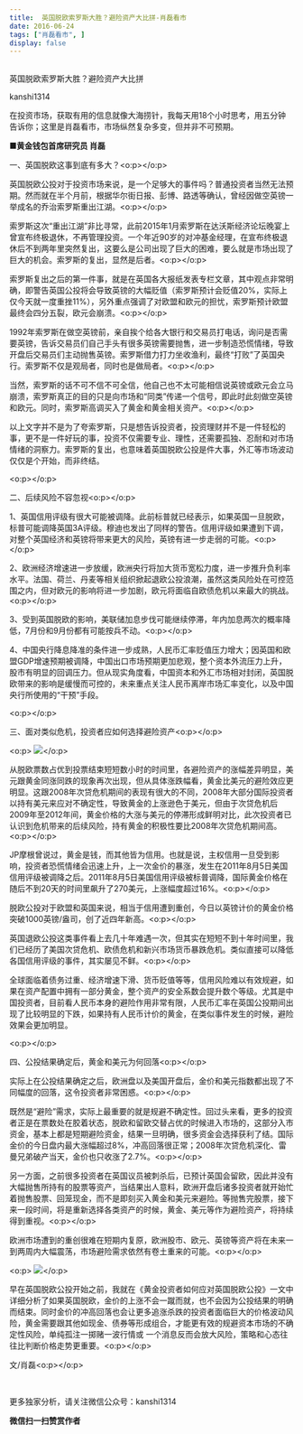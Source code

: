 ```yaml
---
title:  英国脱欧索罗斯大胜？避险资产大比拼-肖磊看市
date: 2016-06-24
tags: ["肖磊看市", ]
display: false
---
```



## 



英国脱欧索罗斯大胜？避险资产大比拼




kanshi1314




在投资市场，获取有用的信息就像大海捞针，我每天用18个小时思考，用五分钟告诉你；这里是肖磊看市，市场纵然复杂多变，但并非不可预期。


**■黄金钱包首席研究员 肖磊**



一、英国脱欧这事到底有多大？<o:p></o:p>

英国脱欧公投对于投资市场来说，是一个足够大的事件吗？普通投资者当然无法预期。然而就在半个月前，根据华尔街日报、彭博、路透等确认，曾经因做空英镑一举成名的乔治索罗斯重出江湖。<o:p></o:p>

索罗斯这次“重出江湖”非比寻常，此前2015年1月索罗斯在达沃斯经济论坛晚宴上曾宣布终极退休，不再管理投资。一个年近90岁的对冲基金经理，在宣布终极退休后不到两年里突然复出，这要么是公司出现了巨大的困难，要么就是市场出现了巨大的机会。索罗斯的复出，显然是后者。<o:p></o:p>

索罗斯复出之后的第一件事，就是在英国各大报纸发表专栏文章，其中观点非常明确，即警告英国公投将会导致英镑的大幅贬值（索罗斯预计会贬值20%，实际上仅今天就一度重挫11%），另外重点强调了对欧盟和欧元的担忧，索罗斯预计欧盟最终会四分五裂，欧元会崩溃。<o:p></o:p>

1992年索罗斯在做空英镑前，亲自挨个给各大银行和交易员打电话，询问是否需要英镑，告诉交易员们自己手头有很多英镑需要抛售，进一步制造恐慌情绪，导致开盘后交易员们主动抛售英镑。索罗斯借力打力坐收渔利，最终“打败”了英国央行。索罗斯不仅是观局者，同时也是做局者。<o:p></o:p>

当然，索罗斯的话不可不信不可全信，他自己也不太可能相信说英镑或欧元会立马崩溃，索罗斯真正的目的只是向市场和“同类”传递一个信号，即此时此刻做空英镑和欧元。同时，索罗斯高调买入了黄金和黄金相关资产。<o:p></o:p>

以上文字并不是为了夸索罗斯，只是想告诉投资者，投资理财并不是一件轻松的事，更不是一件好玩的事，投资不仅需要专业、理性，还需要孤独、忍耐和对市场情绪的洞察力。索罗斯的复出，也意味着英国脱欧公投是件大事，外汇等市场波动仅仅是个开始，而非终结。

<o:p></o:p>

二、后续风险不容忽视<o:p></o:p>

1、英国信用评级有很大可能被调降。此前标普就已经表示，如果英国一旦脱欧，标普可能调降英国3A评级。穆迪也发出了同样的警告。信用评级如果遭到下调，对整个英国经济和英镑将带来更大的风险，英镑有进一步走弱的可能。<o:p></o:p>

2、欧洲经济增速进一步放缓，欧洲央行将加大货币宽松力度，进一步推升负利率水平。法国、荷兰、丹麦等相关组织掀起退欧公投浪潮，虽然这类风险处在可控范围之内，但对欧元的影响将进一步加剧，欧元将面临自欧债危机以来最大的挑战。<o:p></o:p>

3、受到英国脱欧的影响，美联储加息步伐可能继续停滞，年内加息两次的概率降低，7月份和9月份都有可能按兵不动。<o:p></o:p>

4、中国央行降息降准的条件进一步成熟，人民币汇率贬值压力增大；因英国和欧盟GDP增速预期被调降，中国出口市场预期更加悲观，整个资本外流压力上升，股市有明显的回调压力。但从现实角度看，中国资本和外汇市场相对封闭，英国脱欧带来的影响是缓慢而可控的，未来重点关注人民币离岸市场汇率变化，以及中国央行所使用的“干预”手段。

<o:p></o:p>

三、面对类似危机，投资者应如何选择避险资产<o:p></o:p>

<o:p>&nbsp;<img data-s="300,640" data-type="png" src="http://mmbiz.qpic.cn/mmbiz/rIYcHn0KrPS7batxP15GX6avwicdf4yC6ZQyYaTtKUKLVAFFtvduGRuguEiaO5fsjia85ficzJ7KUn2taKnqlRm3Ug/0?wx_fmt=png" data-ratio="0.5071942446043165" data-w=""/></o:p>

从脱欧票数占优到投票结束短短数小时的时间里，各避险资产的涨幅差异明显，美元跟黄金同涨同跌的现象再次出现，但从具体涨跌幅看，黄金比美元的避险效应更明显。这跟2008年次贷危机期间的表现有很大的不同，2008年大部分国际投资者以持有美元来应对不确定性，导致黄金的上涨逊色于美元，但由于次贷危机后2009年至2012年间，黄金价格的大涨与美元的停滞形成鲜明对比，此次投资者已认识到危机带来的后续风险，持有黄金的积极性要比2008年次贷危机期间高。<o:p></o:p>

JP摩根曾说过，黄金是钱，而其他皆为信用。也就是说，主权信用一旦受到影响，投资者恐慌情绪会迅速上升，上一次金价的暴涨，发生在2011年8月5日美国信用评级被调降之后。2011年8月5日美国信用评级被标普调降，国际黄金价格在随后不到20天的时间里飙升了270美元，上涨幅度超过16%。<o:p></o:p>

脱欧公投对于欧盟和英国来说，相当于信用遭到重创，今日以英镑计价的黄金价格突破1000英镑/盎司，创了近四年新高。<o:p></o:p>

英国退欧公投这类事件看上去几十年难遇一次，但其实在短短不到十年时间里，我们已经历了美国次贷危机、欧债危机和新兴市场货币暴跌危机。类似直接可以降低各国信用评级的事件，其实屡见不鲜。<o:p></o:p>

全球面临着债务过重、经济增速下滑、货币贬值等等，信用风险难以有效规避，如果在资产配置中拥有一部分黄金，整个资产的安全系数会提升数个等级。尤其是中国投资者，目前看人民币本身的避险作用非常有限，人民币汇率在英国公投期间出现了比较明显的下跌，如果持有人民币计价的黄金，在类似事件发生的时候，避险效果会更加明显。

<o:p></o:p>

四、公投结果确定后，黄金和美元为何回落<o:p></o:p>

实际上在公投结果确定之后，欧洲盘以及美国开盘后，金价和美元指数都出现了不同幅度的回落，这令投资者非常困惑。<o:p></o:p>

既然是“避险”需求，实际上最重要的就是规避不确定性。回过头来看，更多的投资者正是在票数处在胶着状态，脱欧和留欧交替占优的时候进入市场的，这部分入市资金，基本上都是短期避险资金，结果一旦明确，很多资金会选择获利了结。国际金价的今日盘内最大涨幅超过8%，冲高回落很正常；2008年次贷危机深化、雷曼兄弟破产当天，金价也只收涨了2.7%。<o:p></o:p>

另一方面，之前很多投资者在英国议员被刺杀后，已预计英国会留欧，因此并没有大幅抛售所持有的股票等资产，当结果出人意料，欧洲开盘后诸多投资者就开始忙着抛售股票、回笼现金，而不是即刻买入黄金和美元来避险。等抛售完股票，接下来一段时间，将是重新选择各类资产的时候，黄金、美元等作为避险资产，将持续得到重视。<o:p></o:p>

欧洲市场遭到的重创很难在短期内复原，欧洲股市、欧元、英镑等资产将在未来一到两周内大幅震荡，市场避险需求依然有卷土重来的可能。<o:p></o:p>

<o:p>&nbsp;<img data-s="300,640" data-type="jpeg" src="http://mmbiz.qpic.cn/mmbiz/rIYcHn0KrPS7batxP15GX6avwicdf4yC6C2FH1lVFp6c8vxibYlKf5lwvN8Rcic5MOApx0EtMYfHIlFzKWgUgkVvA/0?wx_fmt=jpeg" data-ratio="1.1996402877697843" data-w=""/></o:p>

早在英国脱欧公投开始之前，我就在《黄金投资者如何应对英国脱欧公投》一文中详细分析了如果英国脱欧，金价的上涨不会一蹴而就，也不会因为公投结果的明确而结束。同时金价的冲高回落也会让更多追涨杀跌的投资者面临巨大的价格波动风险，黄金需要跟其他如现金、债券等形成组合，才能更有效的规避资本市场的不确定性风险，单纯孤注一掷赌一波行情或&nbsp;一个消息反而会放大风险，策略和心态往往比判断价格走势更重要。<o:p></o:p>

文/肖磊<o:p></o:p>





 &nbsp; &nbsp; &nbsp;

 更多独家分析，请关注微信公众号：kanshi1314






**微信扫一扫赞赏作者**